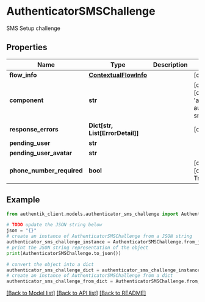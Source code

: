 # AuthenticatorSMSChallenge

SMS Setup challenge

## Properties

Name | Type | Description | Notes
------------ | ------------- | ------------- | -------------
**flow_info** | [**ContextualFlowInfo**](ContextualFlowInfo.md) |  | [optional] 
**component** | **str** |  | [optional] [default to 'ak-stage-authenticator-sms']
**response_errors** | **Dict[str, List[ErrorDetail]]** |  | [optional] 
**pending_user** | **str** |  | 
**pending_user_avatar** | **str** |  | 
**phone_number_required** | **bool** |  | [optional] [default to True]

## Example

```python
from authentik_client.models.authenticator_sms_challenge import AuthenticatorSMSChallenge

# TODO update the JSON string below
json = "{}"
# create an instance of AuthenticatorSMSChallenge from a JSON string
authenticator_sms_challenge_instance = AuthenticatorSMSChallenge.from_json(json)
# print the JSON string representation of the object
print(AuthenticatorSMSChallenge.to_json())

# convert the object into a dict
authenticator_sms_challenge_dict = authenticator_sms_challenge_instance.to_dict()
# create an instance of AuthenticatorSMSChallenge from a dict
authenticator_sms_challenge_from_dict = AuthenticatorSMSChallenge.from_dict(authenticator_sms_challenge_dict)
```
[[Back to Model list]](../README.md#documentation-for-models) [[Back to API list]](../README.md#documentation-for-api-endpoints) [[Back to README]](../README.md)


